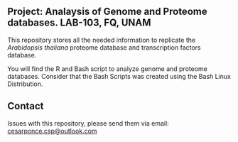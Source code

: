 ## Project: Analaysis of Genome and Proteome databases. LAB-103, FQ, UNAM
This repository stores all the needed information to replicate the *Arabidopsis thaliana* proteome database and transcription factors database. 

You will find the R and Bash script to analyze genome and proteome databases. 
Consider that the Bash Scripts was created using the Bash Linux Distribution.

## Contact
Issues with this repository, please send them via email: cesarponce.csp@outlook.com
